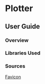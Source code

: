 # Plotter

## User Guide

### Overview

### Libraries Used

### Sources

[Favicon](https://www.favicon-generator.org/)
